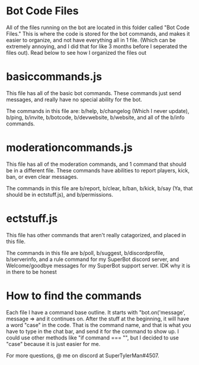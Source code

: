 # Bot Code Files
All of the files running on the bot are located in this folder called "Bot Code Files." This is where the code is stored for the bot commands, and makes it easier to organize,
and not have everything all in 1 file. (Which can be extremely annoying, and I did that for like 3 months before I seperated the files out). Read below to see how I organized the
files out

# basiccommands.js
This file has all of the basic bot commands. These commands just send messages, and really have no special ability for the bot.

The commands in this file are: b/help, b/changelog (Which I never update), b/ping, b/invite, b/botcode, b/devwebsite, b/website, and all of the b/info commands.

# moderationcommands.js
This file has all of the moderation commands, and 1 command that should be in a different file. These commands have abilities to report players, kick, ban, or even clear messages.

The commands in this file are b/report, b/clear, b/ban, b/kick, b/say (Ya, that should be in ectstuff.js), and b/permissions.

# ectstuff.js
This file has other commands that aren't really catagorized, and placed in this file.

The commands in this file are b/poll, b/suggest, b/discordprofile, b/serverinfo, and a rule command for my SuperBot discord server, and Welcome/goodbye messages for my SuperBot support server. IDK why it is in there to be honest

# How to find the commands
Each file I have a command base outline. It starts with "bot.on('message', message => and it continues on. After the stuff at the beginning, it will have a word "case" in the code.
That is the command name, and that is what you have to type in the chat bar, and send it for the command to show up. I could use other methods like "if command === "<command name>",
but I decided to use "case" because it is just easier for me.

For more questions, @ me on discord at SuperTylerMan#4507.
